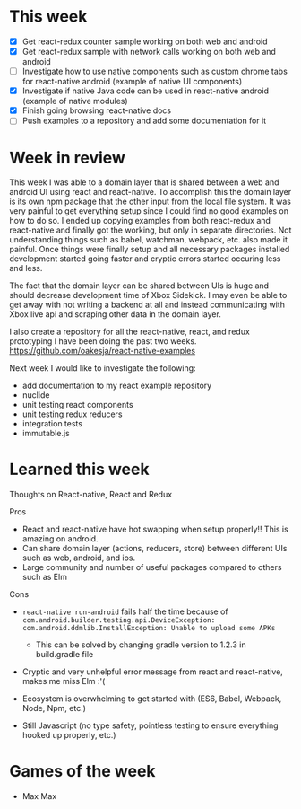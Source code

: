 # This week
- [x] Get react-redux counter sample working on both web and android
- [x] Get react-redux sample with network calls working on both web and android
- [ ] Investigate how to use native components such as custom chrome tabs for react-native android (example of native UI components)
- [x] Investigate if native Java code can be used in react-native android (example of native modules)
- [x] Finish going browsing react-native docs
- [ ] Push examples to a repository and add some documentation for it

# Week in review
This week I was able to a domain layer that is shared between a web and android UI using react and react-native. To accomplish this the domain layer is its own npm package that the other input from the local file system. It was very painful to get everything setup since I could find no good examples on how to do so. I ended up copying examples from both react-redux and react-native and finally got the working, but only in separate directories. Not understanding things such as babel, watchman, webpack, etc. also made it painful. Once things were finally setup and all necessary packages installed development started going faster and cryptic errors started occuring less and less.

The fact that the domain layer can be shared between UIs is huge and should decrease development time of Xbox Sidekick. I may even be able to get away with not writing a backend at all and instead communicating with Xbox live api and scraping other data in the domain layer.

I also create a repository for all the react-native, react, and redux prototyping I have been doing the past two weeks. https://github.com/oakesja/react-native-examples

Next week I would like to investigate the following:
- add documentation to my react example repository
- nuclide
- unit testing react components
- unit testing redux reducers
- integration tests
- immutable.js

# Learned this week
Thoughts on React-native, React and Redux

Pros
- React and react-native have hot swapping when setup properly!! This is amazing on android.
- Can share domain layer (actions, reducers, store) between different UIs such as web, android, and ios.
- Large community and number of useful packages compared to others such as Elm

Cons
- `react-native run-android` fails half the time because of `com.android.builder.testing.api.DeviceException: com.android.ddmlib.InstallException: Unable to upload some APKs`
  - This can be solved by changing gradle version to 1.2.3 in build.gradle file

- Cryptic and very unhelpful error message from react and react-native, makes me miss Elm :'(
- Ecosystem is overwhelming to get started with (ES6, Babel, Webpack, Node, Npm, etc.)
- Still Javascript (no type safety, pointless testing to ensure everything hooked up properly, etc.)

# Games of the week
- Max Max
